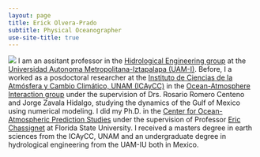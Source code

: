 ```yaml
---
layout: page
title: Erick Olvera-Prado
subtitle: Physical Oceanographer
use-site-title: true
---
```

![](/static/video/temp_ushad_mxlyr_anim.gif)
I am an assitant professor in the [Hidrological Engineering group](https://cbi.izt.uam.mx/coddaa/index.php/ih-pemc) at the [Universidad Autonoma Metropolitana-Iztapalapa (UAM-I)](http://www.iztapalapa.uam.mx/). Before, I a worked as a posdoctoral researcher at the [Instituto de Ciencias de la Atmósfera y Cambio Climático, UNAM (ICAyCC)](https://www.atmosfera.unam.mx/) in the [Ocean-Atmosphere Interaction group](http://grupo-ioa.atmosfera.unam.mx/) under the supervision of Drs. Rosario Romero Centeno and Jorge Zavala Hidalgo, studying the dynamics of the Gulf of Mexico using numerical modeling. I did my Ph.D. in the [Center for Ocean-Atmospheric Prediction Studies](https://www.coaps.fsu.edu/) under the supervision of Professor [Eric Chassignet](https://www.coaps.fsu.edu/eric-chassignet) at Florida State University. I received a masters degree in earth sciences from the ICAyCC, UNAM and an undergraduate degree in hydrological engineering from the UAM-IU both in Mexico.


